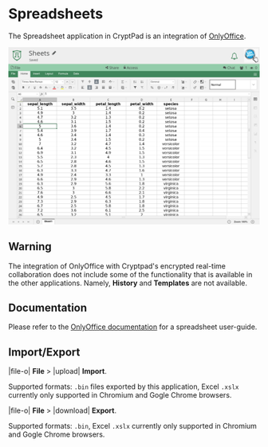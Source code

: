 # Spreadsheets

The Spreadsheet application in CryptPad is an integration of [OnlyOffice](https://www.onlyoffice.com/).

<img class="screenshot" alt="preview of the spreadsheets application" src="/images/sheets-preview.png">


## Warning

The integration of OnlyOffice with Cryptpad's encrypted real-time collaboration does not include some of the functionality that is available in the other applications. Namely, **History** and **Templates** are not available. 

## Documentation

Please refer to the [OnlyOffice documentation](https://helpcenter.onlyoffice.com/en/ONLYOFFICE-Editors/ONLYOFFICE-Spreadsheet-Editor/index.aspx) for a spreadsheet user-guide.

 <!-- localise the link by changing the '/en/' part (check that the language is available) -->  

## Import/Export


|file-o| **File** > |upload| **Import**.

Supported formats: `.bin` files exported by this application, Excel `.xslx` currently only supported in Chromium and Gogle Chrome browsers. 

|file-o| **File** > |download| **Export**.

Supported formats: `.bin`, Excel `.xslx` currently only supported in Chromium and Gogle Chrome browsers. 
